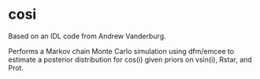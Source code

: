 # cosi

Based on an IDL code from Andrew Vanderburg.

Performs a Markov chain Monte Carlo simulation using dfm/emcee to estimate a posterior distribution for cos(i) given priors on vsin(i), Rstar, and Prot.
